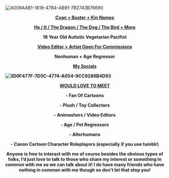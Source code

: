 </font> </font>
![A009AAB1-1618-47B4-AB91-7B2743B76690](https://github.com/Cyadical/Cyadical/assets/127468822/7f422368-33cf-4369-9cab-ccefaaf327ba)


<p align="center">
<a href="https://cyadical.carrd.co/#kin"> <b> Cyan + Buster + Kin Names <b> </a>
</p>
<p align="center">
<a href="https://pronouns.cc/@Cyadical"> He / It / The Dragon / The Dog / The Bird + More </a>
</p>
<p align="center">
18 Year Old Autistic Vegetarian Pacifist
</p>
<p align="center">
<a href="https://cyancommissions.carrd.co/"> Video Editor + Artist Open For Commissions</a>
</p>
<p align="center">
</p>
<p align="center">
Nonhuman + Age Regressor
</p>
<p align="center">
<a href="https://linktr.ee/Cyadical"> My Socials </a>
</p> 


![3D0F477F-7D5C-4774-A054-9CC9289B4D93](https://github.com/Cyadical/Cyadical/assets/127468822/59d9837c-0ec7-44e9-bb6a-f8c9cf1a8e3b)


<p align="center">
<ins>WOULD LOVE TO MEET</ins>
</p>

<p align="center">
<b> - Fan Of Cartoons <b>
</p>
<p align="center">
<b> - Plush / Toy Collectors <b>
<p align="center">
<b> - Animashers / Video Editors <b>
<p align="center">
<b> - Age / Pet Regressors <b> 
<p align="center">
<b> - Alterhumans <b>
</p>  
  <p align="center">
<b> - Canon Cartoon Character Roleplayers (especially if you use tumblr) <b>
</p>
<p align="center">
<b> Anyone is free to interact with me of course besides the obvious types of folks, I’d just love to talk to those who share my interest or something in common with me so we can talk about it! I do have many friends who have nothing in common with me though so don't let that stop you! <b>
</p>

